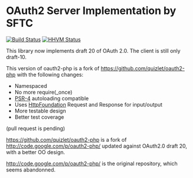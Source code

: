 OAuth2 Server Implementation by SFTC
============================

[![Build Status](https://secure.travis-ci.org/FriendsOfSymfony/oauth2-php.png?branch=master)](http://travis-ci.org/FriendsOfSymfony/oauth2-php)
[![HHVM Status](http://hhvm.h4cc.de/badge/FriendsOfSymfony/oauth2-php.svg)](http://hhvm.h4cc.de/package/FriendsOfSymfony/oauth2-php)

This library now implements draft 20 of OAuth 2.0.
The client is still only draft-10.

This version of oauth2-php is a fork of https://github.com/quizlet/oauth2-php with the following changes:

 - Namespaced
 - No more require(_once)
 - [PSR-4](https://github.com/php-fig/fig-standards/blob/master/accepted/PSR-4-autoloader.md) autoloading compatible
 - Uses [HttpFoundation](https://github.com/symfony/HttpFoundation) Request and Response for input/output
 - More testable design
 - Better test coverage

(pull request is pending)

https://github.com/quizlet/oauth2-php is a fork of http://code.google.com/p/oauth2-php/ updated against OAuth2.0 draft
20, with a better OO design.

http://code.google.com/p/oauth2-php/ is the original repository, which seems abandonned.
